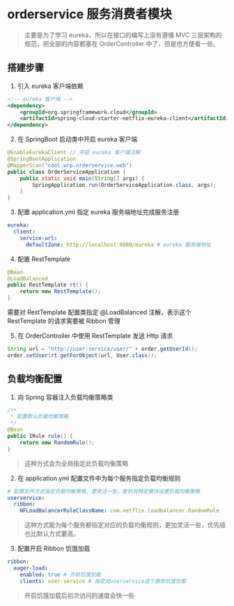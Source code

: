 # orderservice 服务消费者模块

> 主要是为了学习 eureka，所以在接口的编写上没有遵循 MVC 三层架构的规范，把全部的内容都塞在 OrderController 中了，但是也方便看一些。

## 搭建步骤

1. 引入 eureka 客户端依赖
```xml
<!-- eureka 客户端 -->
<dependency>
    <groupId>org.springframework.cloud</groupId>
    <artifactId>spring-cloud-starter-netflix-eureka-client</artifactId>
</dependency>
```

2. 在 SpringBoot 启动类中开启 eureka 客户端
```java
@EnableEurekaClient // 开启 eureka 客户端注解
@SpringBootApplication
@MapperScan("cool.wrp.orderservice.web")
public class OrderServiceApplication {
    public static void main(String[] args) {
        SpringApplication.run(OrderServiceApplication.class, args);
    }
}
```

3. 配置 application.yml 指定 eureka 服务端地址完成服务注册
```yml
eureka:
  client:
    service-url:
      defaultZone: http://localhost:8080/eureka # eureka 服务端地址
```

4. 配置 RestTemplate
```java
@Bean
@LoadBalanced
public RestTemplate rt() {
    return new RestTemplate();
}
```

需要对 RestTemplate 配置类指定 @LoadBalanced 注解，表示这个 RestTemplate 的请求需要被 Ribbon 管理

5. 在 OrderController 中使用 RestTemplate 发送 Http 请求
```java
String url = "http://user-service/user/" + order.getUserId();
order.setUser(rt.getForObject(url, User.class));
```

## 负载均衡配置

1. 向 Spring 容器注入负载均衡策略类

```java
/**
 * 配置默认负载均衡策略
 */
@Bean
public IRule rule() {
    return new RandomRule();
}
```

> 这种方式会为全局指定此负载均衡策略

2. 在 application.yml 配置文件中为每个服务指定负载均衡规则

```yml
# 配置文件方式指定负载均衡策略，更灵活一些，能针对特定模块设置负载均衡策略
userservice:
  ribbon:
    NFLoadBalancerRuleClassName: com.netflix.loadbalancer.RandomRule
```

> 这种方式能为每个服务都指定对应的负载均衡规则，更加灵活一些，优先级也比默认方式要高。

3. 配置开启 Ribbon 饥饿加载

```yml
ribbon:
  eager-load:
    enabled: true # 开启饥饿加载
    clients: user-service # 指定对userservice这个服务饥饿加载
```

> 开启饥饿加载后初次访问的速度会快一些